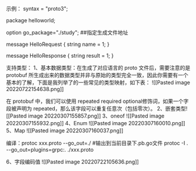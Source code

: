 示例：
syntax = "proto3";

package helloworld;

option go_package="./study";   ##指定生成文件地址

message HelloRequest {
		string name = 1;
}

message HelloResponse {
		string result = 1;
}

支持类型：
1、基本数据类型：在生成了对应语言的 proto 文件后，需要注意的是 protobuf 所生成出来的数据类型并非与原始的类型完全一致，因此你需要有一个基本的了解，下面是我列举了的一些常见的类型映射，如下表：
![[Pasted image 20220722154638.png]]

在 protobuf 中，我们可以使用 repeated required optional修饰词，如果一个字段被声明为 repeated，那么该字段可以重复任意次（包括零次）。
2、嵌套类型![[Pasted image 20220307155857.png]]
3、oneof ![[Pasted image 20220307155932.png]]
4、Enum  ![[Pasted image 20220307160010.png]]
5、Map  ![[Pasted image 20220307160037.png]]

编译：protoc xxx.proto --go_out=./   #输出到当前目录下.pb.go文件
		   protoc -I . --go_out=plugins=grpc:. ./xxx.proto

6、字段编码值
![[Pasted image 20220722105636.png]]

